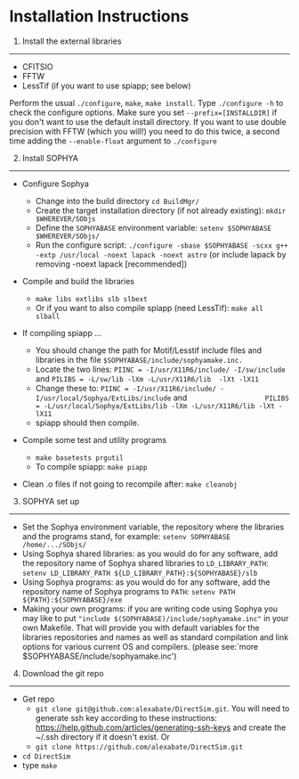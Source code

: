 Installation Instructions
=========================

    
1) Install the external libraries
-----------------------------------
 * CFITSIO 
 * FFTW
 * LessTif (if you want to use spiapp; see below)

Perform the usual ```./configure```, ```make```, ```make install```. Type ```./configure -h``` to check the configure options.  Make sure you set ```--prefix=[INSTALLDIR]``` if you don't want to use the default install directory. If you want to use double precision with FFTW (which you will!) you need to do this twice, a second time adding the ```--enable-float``` argument to ```./configure```



2) Install SOPHYA
-------------------

 * Configure Sophya 
                    
    - Change into the build directory ```cd BuildMgr/```
    - Create the target installation directory (if not already existing):  ```mkdir $WHEREVER/SObjs ```
    - Define the ```SOPHYABASE``` environment variable:  ```setenv $SOPHYABASE $WHEREVER/SObjs/ ```
    - Run the configure script: ```./configure -sbase $SOPHYABASE -scxx g++ -extp /usr/local -noext lapack -noext astro``` 
      (or include lapack by removing -noext lapack [recommended])

 * Compile and build the libraries 

    - ``make libs extlibs slb slbext`` 
    - Or if you want to also compile spiapp (need LessTif):  ```make all slball``` 

 * If compiling spiapp ... 

    - You should change the path for Motif/Lesstif include files and libraries in the file ```$SOPHYABASE/include/sophyamake.inc.``` 
    - Locate the two lines: ```PIINC = -I/usr/X11R6/include/ -I/sw/include``` and ```PILIBS = -L/sw/lib -lXm -L/usr/X11R6/lib  -lXt -lX11```
    - Change these to: ```PIINC = -I/usr/X11R6/include/ -I/usr/local/Sophya/ExtLibs/include``` and ```                   PILIBS = -L/usr/local/Sophya/ExtLibs/lib -lXm -L/usr/X11R6/lib -lXt -lX11``` 
    - spiapp should then compile.

 * Compile some test and utility programs 
    
    - ```make basetests prgutil``` 
    - To compile spiapp: ```make piapp```

 * Clean .o files if not going to recompile after: ```make cleanobj```

    
3) SOPHYA set up
-----------------

- Set the Sophya environment variable, the repository where the libraries and the programs stand, for example:  ```setenv SOPHYABASE /home/.../SObjs/```
- Using Sophya shared libraries: as you would do for any software, add the repository name of
          Sophya shared libraries to `LD_LIBRARY_PATH`: `setenv LD_LIBRARY_PATH ${LD_LIBRARY_PATH}:${SOPHYABASE}/slb`
- Using Sophya programs: as you would do for any software, add the repository name of 
          Sophya programs to `PATH`: `setenv PATH ${PATH}:${SOPHYABASE}/exe`
- Making your own programs: if you are writing code using Sophya you may like to put
          `"include $(SOPHYABASE)/include/sophyamake.inc"` in your own Makefile. That will provide you with 
          default variables for the libraries repositories and names as well as standard compilation and 
          link options for various current OS and compilers. (please see:`more $SOPHYABASE/include/sophyamake.inc')
    
4) Download the git repo 
------------------------

- Get repo
    - `git clone git@github.com:alexabate/DirectSim.git`. You will need to generate ssh key according to these instructions: https://help.github.com/articles/generating-ssh-keys and create the ~/.ssh directory if it doesn't exist. Or
    - `git clone https://github.com/alexabate/DirectSim.git`
- `cd DirectSim` 
- type `make`


